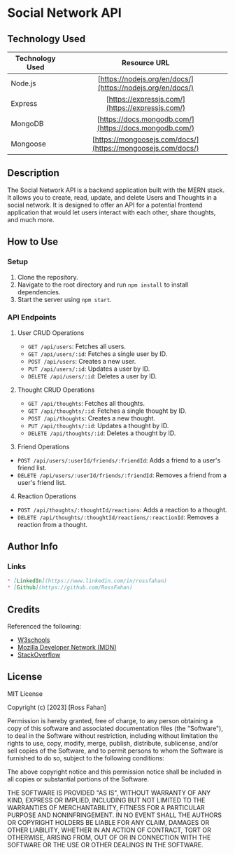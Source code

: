 # Social Network API

## Technology Used 

| Technology Used         | Resource URL           | 
| ----------------------- |:----------------------:| 
| Node.js                 | [https://nodejs.org/en/docs/](https://nodejs.org/en/docs/) | 
| Express                 | [https://expressjs.com/](https://expressjs.com/)      |   
| MongoDB                 | [https://docs.mongodb.com/](https://docs.mongodb.com/)     |    
| Mongoose                | [https://mongoosejs.com/docs/](https://mongoosejs.com/docs/) |

## Description 

The Social Network API is a backend application built with the MERN stack. It allows you to create, read, update, and delete Users and Thoughts in a social network. It is designed to offer an API for a potential frontend application that would let users interact with each other, share thoughts, and much more. 

## How to Use

### Setup

1. Clone the repository.
2. Navigate to the root directory and run `npm install` to install dependencies.
3. Start the server using `npm start`.

### API Endpoints

1. User CRUD Operations
   - `GET /api/users`: Fetches all users.
   - `GET /api/users/:id`: Fetches a single user by ID.
   - `POST /api/users`: Creates a new user.
   - `PUT /api/users/:id`: Updates a user by ID.
   - `DELETE /api/users/:id`: Deletes a user by ID.

2. Thought CRUD Operations
   - `GET /api/thoughts`: Fetches all thoughts.
   - `GET /api/thoughts/:id`: Fetches a single thought by ID.
   - `POST /api/thoughts`: Creates a new thought.
   - `PUT /api/thoughts/:id`: Updates a thought by ID.
   - `DELETE /api/thoughts/:id`: Deletes a thought by ID.

 3. Friend Operations
   - `POST /api/users/:userId/friends/:friendId`: Adds a friend to a user's friend list.
   - `DELETE /api/users/:userId/friends/:friendId`: Removes a friend from a user's friend list.

4. Reaction Operations
- `POST /api/thoughts/:thoughtId/reactions`: Adds a reaction to a thought.
- `DELETE /api/thoughts/:thoughtId/reactions/:reactionId`: Removes a reaction from a thought.

## Author Info
### Links

```md
* [LinkedIn](https://www.linkedin.com/in/rossfahan)
* [Github](https://github.com/RossFahan)
```


## Credits

Referenced the following:
* [W3schools](https://www.w3schools.com/)
* [Mozilla Developer Network (MDN)](https://developer.mozilla.org/)
* [StackOverflow](https://stackoverflow.com)

## License

MIT License

Copyright (c) [2023] [Ross Fahan]

Permission is hereby granted, free of charge, to any person obtaining a copy
of this software and associated documentation files (the "Software"), to deal
in the Software without restriction, including without limitation the rights
to use, copy, modify, merge, publish, distribute, sublicense, and/or sell
copies of the Software, and to permit persons to whom the Software is
furnished to do so, subject to the following conditions:

The above copyright notice and this permission notice shall be included in all
copies or substantial portions of the Software.

THE SOFTWARE IS PROVIDED "AS IS", WITHOUT WARRANTY OF ANY KIND, EXPRESS OR
IMPLIED, INCLUDING BUT NOT LIMITED TO THE WARRANTIES OF MERCHANTABILITY,
FITNESS FOR A PARTICULAR PURPOSE AND NONINFRINGEMENT. IN NO EVENT SHALL THE
AUTHORS OR COPYRIGHT HOLDERS BE LIABLE FOR ANY CLAIM, DAMAGES OR OTHER
LIABILITY, WHETHER IN AN ACTION OF CONTRACT, TORT OR OTHERWISE, ARISING FROM,
OUT OF OR IN CONNECTION WITH THE SOFTWARE OR THE USE OR OTHER DEALINGS IN THE
SOFTWARE.